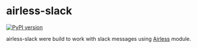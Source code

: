 # airless-slack

[![PyPI version](https://badge.fury.io/py/airless-slack.svg)](https://badge.fury.io/py/airless-slack)

airless-slack were build to work with slack messages using [Airless](https://github.com/astercapital/airless) module.
